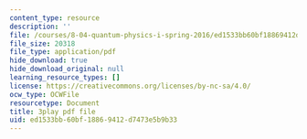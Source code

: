 ```yaml
---
content_type: resource
description: ''
file: /courses/8-04-quantum-physics-i-spring-2016/ed1533bb60bf18869412d7473e5b9b33_dnuZx9fZHsU.pdf
file_size: 20318
file_type: application/pdf
hide_download: true
hide_download_original: null
learning_resource_types: []
license: https://creativecommons.org/licenses/by-nc-sa/4.0/
ocw_type: OCWFile
resourcetype: Document
title: 3play pdf file
uid: ed1533bb-60bf-1886-9412-d7473e5b9b33
---
```

